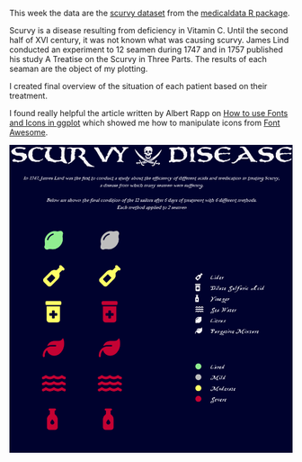 This week the data are the [scurvy dataset](https://htmlpreview.github.io/?https://github.com/higgi13425/medicaldata/blob/master/man/description_docs/scurvy_desc.html) from the [medicaldata R package](https://higgi13425.github.io/medicaldata/).

Scurvy is a disease resulting from deficiency in Vitamin C. Until the second half of XVI century, it was not known what was causing scurvy.
James Lind conducted an experiment to 12 seamen during 1747 and in 1757 published his study A Treatise on the Scurvy in Three Parts. 
The results of each seaman are the object of my plotting. 

I created final overview of the situation of each patient based on their treatment. 

I found really helpful the article written by Albert Rapp on [How to use Fonts and Icons in ggplot](https://albert-rapp.de/posts/ggplot2-tips/08_fonts_and_icons/08_fonts_and_icons.html) which showed me how to manipulate icons from [Font Awesome](https://fontawesome.com/).


![Scurvy](https://github.com/Ioannis-D/TidyTuesday/blob/main/2023/2023-week-30/24_07.png)

